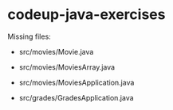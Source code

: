 # codeup-java-exercises


Missing files:

- src/movies/Movie.java

- src/movies/MoviesArray.java

- src/movies/MoviesApplication.java

- src/grades/GradesApplication.java